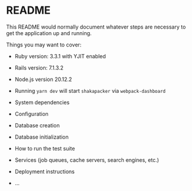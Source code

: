 # README

This README would normally document whatever steps are necessary to get the
application up and running.

Things you may want to cover:

* Ruby version: 3.3.1 with YJIT enabled

* Rails version: 7.1.3.2

* Node.js version 20.12.2

* Running `yarn dev` will start `shakapacker` via `webpack-dashboard`

* System dependencies

* Configuration

* Database creation

* Database initialization

* How to run the test suite

* Services (job queues, cache servers, search engines, etc.)

* Deployment instructions

* ...
